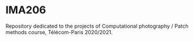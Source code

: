 # IMA206
Repository dedicated to the projects of Computational photography / Patch methods course, Télécom-Paris 2020/2021.
